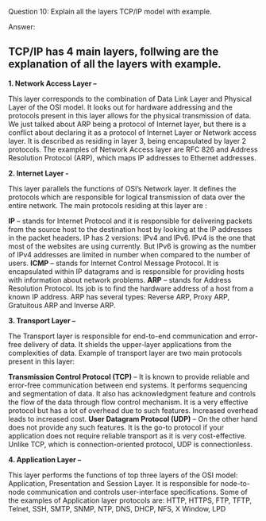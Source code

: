 Question 10: Explain all the layers TCP/IP model with example.

Answer:

## TCP/IP has 4 main layers, follwing are the explanation of all the layers with example.

**1. Network Access Layer –**

This layer corresponds to the combination of Data Link Layer and Physical Layer of the OSI model. It looks out for hardware addressing and the protocols present in this layer allows for the physical transmission of data.
We just talked about ARP being a protocol of Internet layer, but there is a conflict about declaring it as a protocol of Internet Layer or Network access layer. It is described as residing in layer 3, being encapsulated by layer 2 protocols. The examples of Network Access layer are RFC 826 and Address Resolution Protocol (ARP), which maps IP addresses to Ethernet addresses.

**2. Internet Layer -**

This layer parallels the functions of OSI’s Network layer. It defines the protocols which are responsible for logical transmission of data over the entire network. The main protocols residing at this layer are :

**IP** – stands for Internet Protocol and it is responsible for delivering packets from the source host to the destination host by looking at the IP addresses in the packet headers. IP has 2 versions:
IPv4 and IPv6. IPv4 is the one that most of the websites are using currently. But IPv6 is growing as the number of IPv4 addresses are limited in number when compared to the number of users.
**ICMP** – stands for Internet Control Message Protocol. It is encapsulated within IP datagrams and is responsible for providing hosts with information about network problems.
**ARP** – stands for Address Resolution Protocol. Its job is to find the hardware address of a host from a known IP address. ARP has several types: Reverse ARP, Proxy ARP, Gratuitous ARP and Inverse ARP.

**3. Transport Layer –**

The Transport layer is responsible for end-to-end communication and error-free delivery of data. It shields the upper-layer applications from the complexities of data. Example of transport layer are two main protocols present in this layer:

**Transmission Control Protocol (TCP)** – It is known to provide reliable and error-free communication between end systems. It performs sequencing and segmentation of data. It also has acknowledgment feature and controls the flow of the data through flow control mechanism. It is a very effective protocol but has a lot of overhead due to such features. Increased overhead leads to increased cost.
**User Datagram Protocol (UDP)** – On the other hand does not provide any such features. It is the go-to protocol if your application does not require reliable transport as it is very cost-effective. Unlike TCP, which is connection-oriented protocol, UDP is connectionless.

**4. Application Layer –**

This layer performs the functions of top three layers of the OSI model: Application, Presentation and Session Layer. It is responsible for node-to-node communication and controls user-interface specifications. Some of the examples of Application layer protocols are: HTTP, HTTPS, FTP, TFTP, Telnet, SSH, SMTP, SNMP, NTP, DNS, DHCP, NFS, X Window, LPD